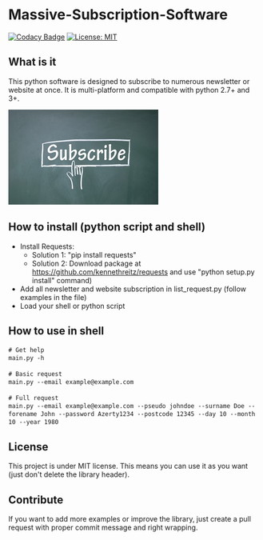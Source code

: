 # Massive-Subscription-Software
[![Codacy Badge](https://api.codacy.com/project/badge/Grade/006d1d834eae4070a276cf80c1e51cf7)](https://www.codacy.com/manual/QuentinCG/Massive-Subscription-Software?utm_source=github.com&amp;utm_medium=referral&amp;utm_content=QuentinCG/Massive-Subscription-Software&amp;utm_campaign=Badge_Grade)  [![License: MIT](https://img.shields.io/badge/License-MIT-brightgreen.svg)](https://github.com/QuentinCG/Massive-Subscription-Software/blob/master/LICENSE)

## What is it

This python software is designed to subscribe to numerous
newsletter or website at once.
It is multi-platform and compatible with python 2.7+ and 3+.

<img src="subscribe.jpg">

## How to install (python script and shell)

- Install Requests:
  - Solution 1: "pip install requests"
  - Solution 2: Download package at https://github.com/kennethreitz/requests and use "python setup.py install" command)
- Add all newsletter and website subscription in list_request.py (follow examples in the file)
- Load your shell or python script

## How to use in shell

```shell
# Get help
main.py -h

# Basic request
main.py --email example@example.com

# Full request
main.py --email example@example.com --pseudo johndoe --surname Doe --forename John --password Azerty1234 --postcode 12345 --day 10 --month 10 --year 1980
```

## License

This project is under MIT license. This means you can use it as you want (just don't delete the library header).

## Contribute

If you want to add more examples or improve the library, just create a pull request with proper commit message and right wrapping.
